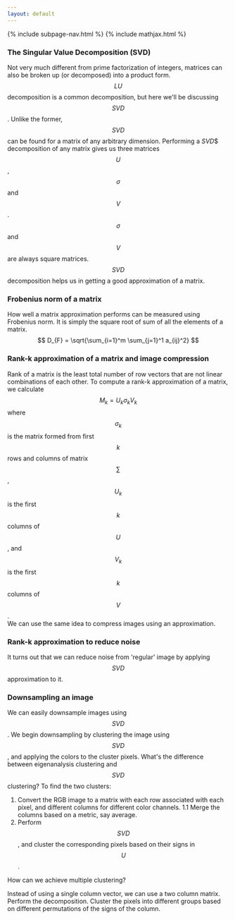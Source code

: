 ```yaml
---
layout: default
---
```

{% include subpage-nav.html %}
{% include mathjax.html %}

### The Singular Value Decomposition (SVD)
Not very much different from prime factorization of integers, matrices can also be broken up (or decomposed) into a product form. $$LU$$ decomposition is a common decomposition, but here we'll be discussing $$SVD$$. Unlike the former, $$SVD$$ can be found for a matrix of any arbitrary dimension. Performing a $SVD$$ decomposition of any matrix gives us three matrices $$U$$, $$\sigma$$ and $$V$$. $$\sigma$$ and $$V$$ are always square matrices. $$SVD$$ decomposition helps us in getting a good approximation of a matrix.
### Frobenius norm of a matrix
How well a matrix approximation performs can be measured using Frobenius norm. It is simply the square root of sum of all the elements of a matrix.   
$$ D_{F} = \sqrt{\sum_{i=1}^m \sum_{j=1}^1 a_{ij}^2} $$
### Rank-k approximation of a matrix and image compression
Rank of a matrix is the least total number of row vectors that are not linear combinations of each other. To compute a rank-k approximation of a matrix, we calculate $$M_k = U_k \sigma_k V_k$$ where $$\sigma_k$$ is the matrix formed from first $$k$$ rows and columns of matrix $$\sum$$, $$U_k$$ is the first $$k$$ columns of $$U$$, and $$V_k$$ is the first $$k$$ columns of $$V$$.     
We can use the same idea to compress images using an approximation.
### Rank-k approximation to reduce noise
It turns out that we can reduce noise from 'regular' image by applying $$SVD$$ approximation to it.
### Downsampling an image
We can easily downsample images using $$SVD$$. We begin downsampling by clustering the image using $$SVD$$, and applying the colors to the cluster pixels. What's the difference between eigenanalysis clustering and $$SVD$$ clustering? To find the two clusters:
1. Convert the RGB image to a matrix with each row associated with each pixel, and different columns for different color channels.
1.1 Merge the columns based on a metric, say average.
2. Perform $$SVD$$, and cluster the corresponding pixels based on their signs in $$U$$.

How can we achieve multiple clustering?

Instead of using a single column vector, we can use a two column matrix. Perform the decomposition. Cluster the pixels into different groups based on different permutations of the signs of the column.